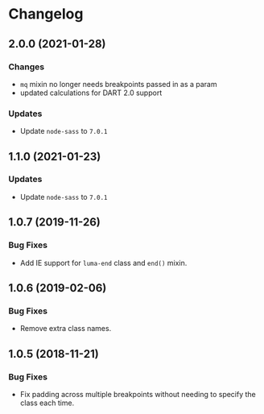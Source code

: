 # Changelog

## 2.0.0 (2021-01-28)

### Changes

- `mq` mixin no longer needs breakpoints passed in as a param
- updated calculations for DART 2.0 support 

### Updates

- Update `node-sass` to `7.0.1`

## 1.1.0 (2021-01-23)

### Updates

- Update `node-sass` to `7.0.1`


## 1.0.7 (2019-11-26)

### Bug Fixes

- Add IE support for `luma-end` class and `end()` mixin.

## 1.0.6 (2019-02-06)

### Bug Fixes

- Remove extra class names.

## 1.0.5 (2018-11-21)

### Bug Fixes

- Fix padding across multiple breakpoints without needing to specify the class each time.
